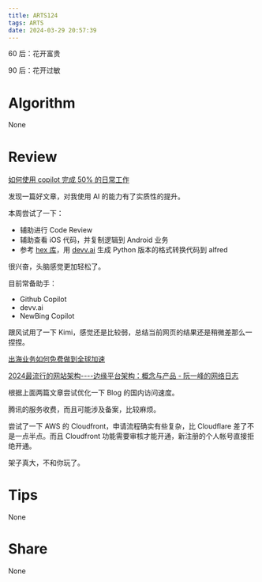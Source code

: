```yaml
---
title: ARTS124
tags: ARTS
date: 2024-03-29 20:57:39
---
```


60 后：花开富贵

90 后：花开过敏

<!--more-->

# Algorithm

None

# Review

[如何使用 copilot 完成 50% 的日常工作](https://mp.weixin.qq.com/s/b-byFq-yxbS3pfqIaYlSlA)

发现一篇好文章，对我使用 AI 的能力有了实质性的提升。

本周尝试了一下：

- 辅助进行 Code Review
- 辅助查看 iOS 代码，并复制逻辑到 Android 业务
- 参考 [hex 库](https://github.com/jhunt/hex-alfred)，用 [devv.ai](http://devv.ai/) 生成 Python 版本的格式转换代码到 alfred

很兴奋，头脑感觉更加轻松了。

目前常备助手：

- Github Copilot
- devv.ai
- NewBing Copilot

跟风试用了一下 Kimi，感觉还是比较弱，总结当前网页的结果还是稍微差那么一捏捏。

[出海业务如何免费做到全球加速](https://bra.live/how-to-achieve-global-acceleration-for-overseas-business-for-free/)

[2024最流行的网站架构----边缘平台架构：概念与产品 - 阮一峰的网络日志](http://www.ruanyifeng.com/blog/2024/03/edge-platform.html)

根据上面两篇文章尝试优化一下 Blog 的国内访问速度。

腾讯的服务收费，而且可能涉及备案，比较麻烦。

尝试了一下 AWS 的 Cloudfront，申请流程确实有些复杂，比 Cloudflare 差了不是一点半点。而且 Cloudfront 功能需要审核才能开通，新注册的个人帐号直接拒绝开通。

架子真大，不和你玩了。

# Tips

None

# Share

None
